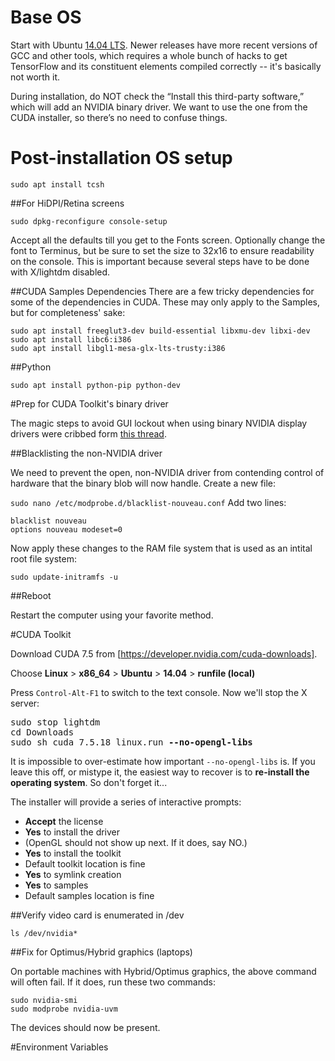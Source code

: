 # Base OS
Start with Ubuntu [14.04 LTS](http://releases.ubuntu.com/14.04/).  Newer releases have  more recent versions of GCC and other tools, which requires a whole bunch of hacks to get TensorFlow and its constituent elements compiled correctly -- it's basically not worth it.

During installation, do NOT check the “Install this third-party software,” which will add an NVIDIA binary  driver. We want to use the one from the CUDA installer, so there’s no need to confuse things.

# Post-installation OS setup

`sudo apt install tcsh`

##For HiDPI/Retina screens

`sudo dpkg-reconfigure console-setup`

Accept all the defaults till you get to the Fonts screen. Optionally change the font to Terminus, but be sure to set the size to 32x16 to ensure readability on the console. This is important because several steps have to be done with X/lightdm disabled.

##CUDA Samples Dependencies
There are a few tricky dependencies for some of the dependencies in CUDA. These may only apply to the Samples, but for completeness' sake:

```
sudo apt install freeglut3-dev build-essential libxmu-dev libxi-dev
sudo apt install libc6:i386
sudo apt install libgl1-mesa-glx-lts-trusty:i386
```

##Python

`sudo apt install python-pip python-dev`

#Prep for CUDA Toolkit's binary driver

The magic steps to avoid GUI lockout when using binary NVIDIA display drivers were cribbed form [this thread](https://devtalk.nvidia.com/default/topic/878117/-solved-titan-x-for-cuda-7-5-login-loop-error-ubuntu-14-04-/
).

##Blacklisting the non-NVIDIA driver

We need to prevent the open, non-NVIDIA driver from contending control of hardware that the binary blob will now handle. Create a new file:

`sudo nano /etc/modprobe.d/blacklist-nouveau.conf`
Add two lines:
```
blacklist nouveau
options nouveau modeset=0
```

Now apply these changes to the RAM file system that is used as an intital root file system:

`sudo update-initramfs -u`

##Reboot

Restart the computer using your favorite method.

#CUDA Toolkit

Download CUDA 7.5 from [https://developer.nvidia.com/cuda-downloads].

Choose **Linux** > **x86_64** > **Ubuntu** > **14.04** > **runfile (local)**

Press `Control-Alt-F1` to switch to the text console.  Now we'll stop the X server:

<pre>
sudo stop lightdm
cd Downloads
sudo sh cuda_7.5.18_linux.run <b>--no-opengl-libs</b>
</pre>

It is impossible to over-estimate how important `--no-opengl-libs` is.  If you leave this off, or mistype it, the easiest way to recover is to **re-install the operating system**.  So don't forget it...

The installer will provide a series of interactive prompts:

- **Accept** the license
- **Yes** to install the driver
- (OpenGL should not show up next. If it does, say NO.)
- **Yes** to install the toolkit
- Default toolkit location is fine
- **Yes** to symlink creation
- **Yes** to samples
- Default samples location is fine

##Verify video card is enumerated in /dev

`ls /dev/nvidia*`

##Fix for Optimus/Hybrid graphics (laptops)

On portable machines with Hybrid/Optimus graphics, the above command will often fail. If it does, run these two commands:

```
sudo nvidia-smi
sudo modprobe nvidia-uvm
```
The devices should now be present.

#Environment Variables

